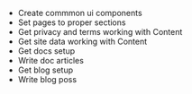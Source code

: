 - Create commmon ui components
- Set pages to proper sections
- Get privacy and terms working with Content
- Get site data working with Content
- Get docs setup
- Write doc articles
- Get blog setup
- Write blog poss
